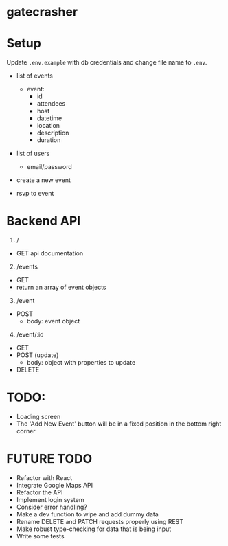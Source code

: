 # gatecrasher

# Setup

Update `.env.example` with db credentials and change file name to `.env`.

- list of events
  - event:
    - id
    - attendees
    - host
    - datetime
    - location
    - description
    - duration

- list of users
  - email/password

- create a new event
- rsvp to event

# Backend API

1. /
  - GET api documentation

2. /events
  - GET
  - return an array of event objects

3. /event
  - POST
    - body: event object

4. /event/:id
  - GET
  - POST (update)
    - body: object with properties to update
  - DELETE

  # TODO:
  - Loading screen
  - The 'Add New Event' button will be in a fixed position in the bottom right corner

  # FUTURE TODO
  - Refactor with React
  - Integrate Google Maps API
  - Refactor the API
  - Implement login system
  - Consider error handling?
  - Make a dev function to wipe and add dummy data
  - Rename DELETE and PATCH requests properly using REST
  - Make robust type-checking for data that is being input
  - Write some tests